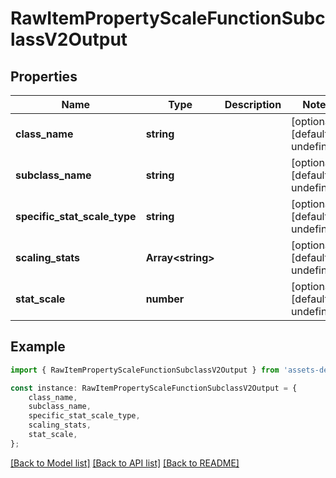 # RawItemPropertyScaleFunctionSubclassV2Output


## Properties

Name | Type | Description | Notes
------------ | ------------- | ------------- | -------------
**class_name** | **string** |  | [optional] [default to undefined]
**subclass_name** | **string** |  | [optional] [default to undefined]
**specific_stat_scale_type** | **string** |  | [optional] [default to undefined]
**scaling_stats** | **Array&lt;string&gt;** |  | [optional] [default to undefined]
**stat_scale** | **number** |  | [optional] [default to undefined]

## Example

```typescript
import { RawItemPropertyScaleFunctionSubclassV2Output } from 'assets-deadlock-api-client';

const instance: RawItemPropertyScaleFunctionSubclassV2Output = {
    class_name,
    subclass_name,
    specific_stat_scale_type,
    scaling_stats,
    stat_scale,
};
```

[[Back to Model list]](../README.md#documentation-for-models) [[Back to API list]](../README.md#documentation-for-api-endpoints) [[Back to README]](../README.md)

